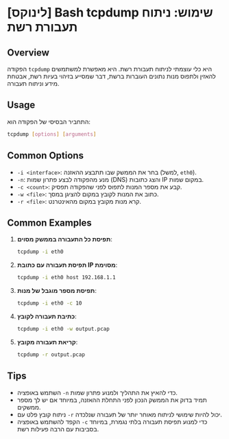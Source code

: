 # [לינוקס] Bash tcpdump שימוש: ניתוח תעבורת רשת

## Overview
הפקודה `tcpdump` היא כלי עוצמתי לניתוח תעבורת רשת. היא מאפשרת למשתמשים להאזין ולתפוס מנות נתונים העוברות ברשת, דבר שמסייע בזיהוי בעיות רשת, אבטחת מידע וניתוח תעבורה.

## Usage
התחביר הבסיסי של הפקודה הוא:

```bash
tcpdump [options] [arguments]
```

## Common Options
- `-i <interface>`: בחר את הממשק שבו תתבצע ההאזנה (למשל, `eth0`).
- `-n`: מנע מהפקודה לבצע פתרון שמות (DNS) והצג כתובות IP במקום שמות.
- `-c <count>`: קבע את מספר המנות לתפוס לפני שהפקודה תפסיק.
- `-w <file>`: כתוב את המנות לקובץ במקום להציגן במסך.
- `-r <file>`: קרא מנות מקובץ במקום מהאינטרנט.

## Common Examples
1. **תפיסת כל התעבורה בממשק מסוים**:
   ```bash
   tcpdump -i eth0
   ```

2. **תפיסת תעבורה עם כתובת IP מסוימת**:
   ```bash
   tcpdump -i eth0 host 192.168.1.1
   ```

3. **תפיסת מספר מוגבל של מנות**:
   ```bash
   tcpdump -i eth0 -c 10
   ```

4. **כתיבת תעבורה לקובץ**:
   ```bash
   tcpdump -i eth0 -w output.pcap
   ```

5. **קריאת תעבורה מקובץ**:
   ```bash
   tcpdump -r output.pcap
   ```

## Tips
- השתמש באופציה `-n` כדי להאיץ את התהליך ולמנוע פתרון שמות.
- תמיד בדוק את הממשק הנכון לפני התחלת ההאזנה, במיוחד אם יש לך מספר ממשקים.
- ניתוח קובץ פלט עם `-r` יכול להיות שימושי לניתוח מאוחר יותר של תעבורה שנלכדה.
- הקפד להשתמש באופציה `-c` כדי למנוע תפיסת תעבורה בלתי נגמרת, במיוחד בסביבות עם הרבה פעילות רשת.